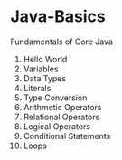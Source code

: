 # Java-Basics
Fundamentals of Core Java

1. Hello World
2. Variables
3. Data Types
4. Literals
5. Type Conversion
6. Arithmetic Operators
7. Relational Operators
8. Logical Operators
9. Conditional Statements
10. Loops